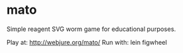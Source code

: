 # mato
Simple reagent SVG worm game for educational purposes.

Play at: http://webjure.org/mato/
Run with: lein figwheel

